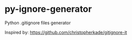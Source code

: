# py-ignore-generator
Python .gitignore files generator

Inspired by: https://github.com/christopherkade/gitignore-it
